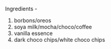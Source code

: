 Ingredients -
1. borbons/oreos
2. soya milk/mocha/choco/coffee
3. vanilla essence
4. dark choco chips/white choco chips